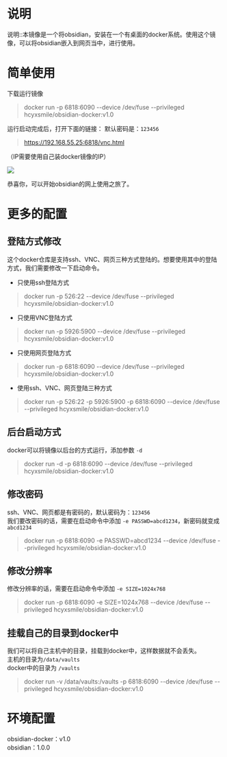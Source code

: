 # 说明  
说明::本镜像是一个将obsidian，安装在一个有桌面的docker系统。使用这个镜像，可以将obsidian嵌入到网页当中，进行使用。
# 简单使用
下载运行镜像
> docker run -p 6818:6090 --device /dev/fuse --privileged hcyxsmile/obsidian-docker:v1.0

运行启动完成后，打开下面的链接： 默认密码是：`123456`  
>https://192.168.55.25:6818/vnc.html 

（IP需要使用自己装docker镜像的IP）


![](https://files.mdnice.com/user/18211/ef97c37d-6690-474b-864c-013803b50d20.png)


恭喜你，可以开始obsidian的网上使用之旅了。

# 更多的配置
## 登陆方式修改
这个docker仓库是支持ssh、VNC、网页三种方式登陆的。想要使用其中的登陆方式，我们需要修改一下启动命令。
- 只使用ssh登陆方式
> docker run -p 526:22 --device /dev/fuse --privileged hcyxsmile/obsidian-docker:v1.0
- 只使用VNC登陆方式
> docker run -p 5926:5900 --device /dev/fuse --privileged hcyxsmile/obsidian-docker:v1.0
- 只使用网页登陆方式
> docker run -p 6818:6090 --device /dev/fuse --privileged hcyxsmile/obsidian-docker:v1.0
- 使用ssh、VNC、网页登陆三种方式
> docker run -p 526:22 -p 5926:5900 -p 6818:6090 --device /dev/fuse --privileged hcyxsmile/obsidian-docker:v1.0

## 后台启动方式
docker可以将镜像以后台的方式运行，添加参数 `-d`  
>docker run -d -p 6818:6090 --device /dev/fuse --privileged hcyxsmile/obsidian-docker:v1.0

## 修改密码
ssh、VNC、网页都是有密码的，默认密码为：`123456`  
我们要改密码的话，需要在启动命令中添加 `-e PASSWD=abcd1234`，新密码就变成 `abcd1234`  
> docker run -p 6818:6090  -e PASSWD=abcd1234 --device /dev/fuse --privileged hcyxsmile/obsidian-docker:v1.0

## 修改分辨率
修改分辨率的话，需要在启动命令中添加 `-e SIZE=1024x768`  
> docker run -p 6818:6090  -e SIZE=1024x768 --device /dev/fuse --privileged hcyxsmile/obsidian-docker:v1.0

## 挂载自己的目录到docker中
我们可以将自己主机中的目录，挂载到docker中，这样数据就不会丢失。  
主机的目录为`/data/vaults`  
docker中的目录为 `/vaults`  
> docker run  -v /data/vaults:/vaults -p 6818:6090  --device /dev/fuse --privileged hcyxsmile/obsidian-docker:v1.0


# 环境配置
obsidian-docker：v1.0  
obsidian：1.0.0



